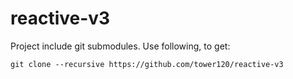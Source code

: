 # reactive-v3

Project include git submodules. 
Use following, to get:

`git clone --recursive https://github.com/tower120/reactive-v3`
